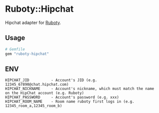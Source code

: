 # Ruboty::Hipchat
Hipchat adapter for [Ruboty](https://github.com/r7kamura/ruboty).

## Usage
```ruby
# Gemfile
gem "ruboty-hipchat"
```

## ENV
```
HIPCHAT_JID          - Account's JID (e.g. 12345_67890@chat.hipchat.com)
HIPCHAT_NICKNAME     - Account's nickname, which must match the name on the HipChat account (e.g. Ruboty)
HIPCHAT_PASSWORD     - Account's password (e.g. xxx)
HIPCHAT_ROOM_NAME    - Room name ruboty first logs in (e.g. 12345_room_a,12345_room_b)
```
